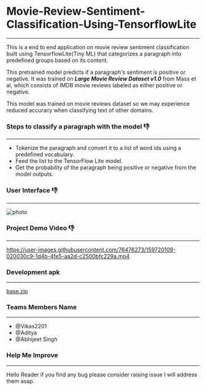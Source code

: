# Movie-Review-Sentiment-Classification-Using-TensorflowLite
--------------------------------------------------------------------

This is a end to end application on movie review sentiment classification built using TensorflowLite(Tiny ML) that categorizes a paragraph into predefined groups based on its content.

This pretrained model predicts if a paragraph's sentiment is positive or negative. It was trained on ***Large Movie Review Dataset v1.0*** from Mass et al, which consists of IMDB movie reviews labeled as either positive or negative.

This model was trained on movie reviews dataset so we may experience reduced accuracy when classifying text of other domains.

### Steps to classify a paragraph with the model 👎
----------------------------------------------------------------------------------------

  * Tokenize the paragraph and convert it to a list of word ids using a predefined vocabulary.
  * Feed the list to the TensorFlow Lite model.
  * Get the probability of the paragraph being positive or negative from the model outputs.

### User Interface 👎
----------------------------------------

![photo](https://user-images.githubusercontent.com/76476273/159719966-e91d08c0-454d-41ec-bf71-a76619b92279.jpeg)



### Project Demo Video 👎
----------------------------------------------------



https://user-images.githubusercontent.com/76476273/159720109-020030c9-1d4b-4fe5-aa2d-c2500bfc229a.mp4


### Development apk
----------------------------------------------------------------
[base.zip](https://github.com/Vikas2201/Movie-Review-Sentiment-Classification-Using-TensorflowLite/files/8333781/base.zip)


### Teams Members Name
--------------------------------------------------------------------

 * @Vikas2201
 * @Aditya 
 * @Abhijeet Singh 

### Help Me Improve
--------------------------------------------------------------------

Hello Reader if you find any bug please consider raising issue I will address them asap.

